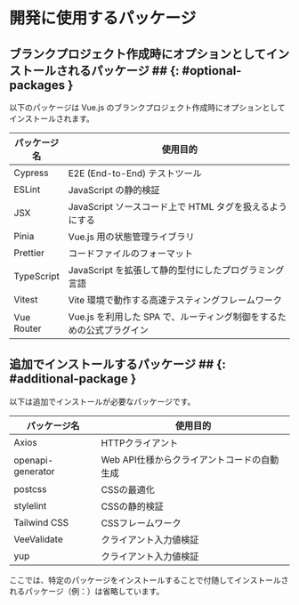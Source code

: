 # 開発に使用するパッケージ

## ブランクプロジェクト作成時にオプションとしてインストールされるパッケージ ## {: #optional-packages }

以下のパッケージは Vue.js のブランクプロジェクト作成時にオプションとしてインストールされます。

|パッケージ名 |使用目的　　　　　　　　　　　　　　　　　　　　　　　　            |
|------------|------------------------------------------------------------------|
|Cypress     |E2E (End-to-End) テストツール                                      |
|ESLint      |JavaScript の静的検証                                              |
|JSX         |JavaScript ソースコード上で HTML タグを扱えるようにする             |
|Pinia       |Vue.js 用の状態管理ライブラリ                                      |
|Prettier    |コードファイルのフォーマット                                       |
|TypeScript  |JavaScript を拡張して静的型付にしたプログラミング言語               |
|Vitest      |Vite 環境で動作する高速テスティングフレームワーク                   |
|Vue Router  |Vue.js を利用した SPA で、ルーティング制御をするための公式プラグイン |

## 追加でインストールするパッケージ ## {: #additional-package }

以下は追加でインストールが必要なパッケージです。

|パッケージ名          |使用目的                                 |
|---------------------|-----------------------------------------|
|Axios                |HTTPクライアント                          |
|openapi-generator    |Web API仕様からクライアントコードの自動生成|
|postcss              |CSSの最適化                               |
|stylelint            |CSSの静的検証                             |
|Tailwind CSS         |CSSフレームワーク                         |
|VeeValidate          |クライアント入力値検証                    |
|yup                  |クライアント入力値検証                    |

ここでは、特定のパッケージをインストールすることで付随してインストールされるパッケージ（例：）は省略しています。
